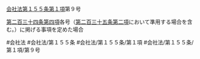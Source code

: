 [会社法第１５５条第１項](会社法＿＿＿＿第１５５条第１項)第９号

[第二百三十四条第四項](会社法＿＿＿＿第２３４条第４項)各号（[第二百三十五条第二項](会社法＿＿＿＿第２３５条第２項)において準用する場合を含む。）に掲げる事項を定めた場合


#会社法
#会社法/第１５５条
#会社法/第１５５条/第１項
#会社法/第１５５条/第１項/第９号
